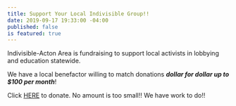 ```yaml
---
title: Support Your Local Indivisible Group!!
date: 2019-09-17 19:33:00 -04:00
published: false
is featured: true
---
```


Indivisible-Acton Area is fundraising to support local activists in lobbying and education statewide.

We have a local benefactor willing to match donations ***dollar for dollar up to $100 per month***!

Click [HERE](https://secure.actblue.com/donate/indivisibleama411742968) to donate.  No amount is too small!!  We have work to do!!
